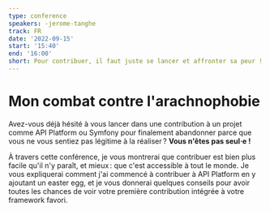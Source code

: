 ```yaml
---
type: conference
speakers: -jerome-tanghe
track: FR
date: '2022-09-15'
start: '15:40'
end: '16:00'
short: Pour contribuer, il faut juste se lancer et affronter sa peur !
---
```


# Mon combat contre l'arachnophobie

Avez-vous déjà hésité à vous lancer dans une contribution à un projet comme API Platform ou Symfony pour finalement abandonner parce que vous ne vous sentiez pas légitime à la réaliser ? **Vous n'êtes pas seul·e !**

À travers cette conférence, je vous montrerai que contribuer est bien plus facile qu'il n'y paraît, et mieux : que c'est accessible à tout le monde. Je vous expliquerai comment j'ai commencé à contribuer à API Platform en y ajoutant un easter egg, et je vous donnerai quelques conseils pour avoir toutes les chances de voir votre première contribution intégrée à votre framework favori.








